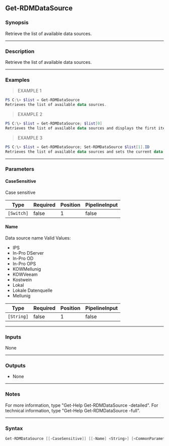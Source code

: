 Get-RDMDataSource
-----------------

### Synopsis
Retrieve the list of available data sources.

---

### Description

Retrieve the list of available data sources.

---

### Examples
> EXAMPLE 1

```PowerShell
PS C:\> $list = Get-RDMDataSource
Retrieves the list of available data sources.
```
> EXAMPLE 2

```PowerShell
PS C:\> $list = Get-RDMDataSource; $list[0]
Retrieves the list of available data sources and displays the first item.
```
> EXAMPLE 3

```PowerShell
PS C:\> $list = Get-RDMDataSource; Set-RDMDataSource $list[1].ID
Retrieves the list of available data sources and sets the current data source the the second element in the list.
```

---

### Parameters
#### **CaseSensitive**
Case sensitive

|Type      |Required|Position|PipelineInput|
|----------|--------|--------|-------------|
|`[Switch]`|false   |1       |false        |

#### **Name**
Data source name
Valid Values:

* IPS
* In-Pro DServer
* In-Pro OD
* In-Pro OPS
* KOWMellunig
* KOWVeeam
* Kostwein
* Lokal
* Lokale Datenquelle
* Mellunig

|Type      |Required|Position|PipelineInput|
|----------|--------|--------|-------------|
|`[String]`|false   |1       |false        |

---

### Inputs
None

---

### Outputs
* None

---

### Notes
For more information, type "Get-Help Get-RDMDataSource -detailed". For technical information, type "Get-Help Get-RDMDataSource -full".

---

### Syntax
```PowerShell
Get-RDMDataSource [[-CaseSensitive]] [[-Name] <String>] [<CommonParameters>]
```
